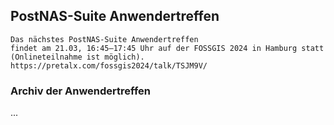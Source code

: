 ## PostNAS-Suite Anwendertreffen

```
Das nächstes PostNAS-Suite Anwendertreffen
findet am 21.03, 16:45–17:45 Uhr auf der FOSSGIS 2024 in Hamburg statt (Onlineteilnahme ist möglich).
https://pretalx.com/fossgis2024/talk/TSJM9V/
```

### Archiv der Anwendertreffen
...
